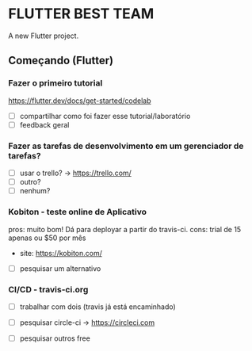 # FLUTTER BEST TEAM

A new Flutter project.

## Começando (Flutter)

### Fazer o primeiro tutorial  

https://flutter.dev/docs/get-started/codelab  
- [ ] compartilhar como foi fazer esse tutorial/laboratório  
- [ ] feedback geral  
    
### Fazer as tarefas de desenvolvimento em um gerenciador de tarefas?  

- [ ] usar o trello? -> https://trello.com/  
- [ ] outro?  
- [ ] nenhum?  
    
### Kobiton - teste online de Aplicativo  
pros: muito bom! Dá para deployar a partir do travis-ci.
cons: trial de 15 apenas ou $50 por mês  
- site: https://kobiton.com/  
- [ ] pesquisar um alternativo  
    
### CI/CD - travis-ci.org

- [ ] trabalhar com dois (travis já está encaminhado)
- [ ] pesquisar circle-ci -> https://circleci.com
- [ ] pesquisar outros free
    
    
